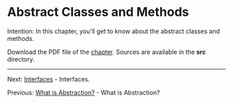 # Abstract Classes and Methods

Intention: In this chapter, you'll get to know about the abstract classes and methods.

Download the PDF file of the [chapter](chapter_23.pdf). Sources are available in the <b>src</b> directory. 


<hr>

Next: [Interfaces](chapter_24.md "Interfaces") - Interfaces.

Previous: [What is Abstraction?](chapter_22.md "What is Abstraction?") - What is Abstraction?